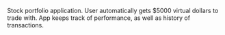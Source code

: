 Stock portfolio application. User automatically gets $5000 virtual dollars to trade with. App keeps track of performance, as well as history of transactions.
